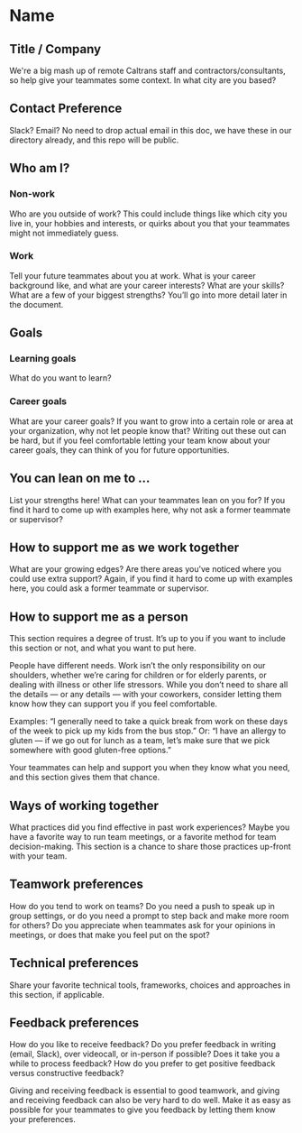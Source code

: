 # Name

## Title / Company 
We're a big mash up of remote Caltrans staff and contractors/consultants, so help give your teammates some context. In what city are you based?


## Contact Preference
Slack? Email? No need to drop actual email in this doc, we have these in our directory already, and this repo will be public.

## Who am I?

### Non-work
Who are you outside of work? This could include things like which city you live in, your hobbies and interests, or quirks about you that your teammates might not immediately guess.

### Work
Tell your future teammates about you at work. What is your career background like, and what are your career interests? What are your skills? What are a few of your biggest strengths? You’ll go into more detail later in the document.

## Goals
### Learning goals
What do you want to learn? 

### Career goals
What are your career goals? If you want to grow into a certain role or area at your organization, why not let people know that? Writing out these out can be hard, but if you feel comfortable letting your team know about your career goals, they can think of you for future opportunities.

## You can lean on me to …
List your strengths here! What can your teammates lean on you for? If you find it hard to come up with examples here, why not ask a former teammate or supervisor?

## How to support me as we work together
What are your growing edges? Are there areas you’ve noticed where you could use extra support? Again, if you find it hard to come up with examples here, you could ask a former teammate or supervisor.

## How to support me as a person
This section requires a degree of trust. It’s up to you if you want to include this section or not, and what you want to put here.

People have different needs. Work isn’t the only responsibility on our shoulders, whether we’re caring for children or for elderly parents, or dealing with illness or other life stressors. While you don’t need to share all the details — or any details — with your coworkers, consider letting them know how they can support you if you feel comfortable.

Examples: “I generally need to take a quick break from work on these days of the week to pick up my kids from the bus stop.” Or: “I have an allergy to gluten — if we go out for lunch as a team, let’s make sure that we pick somewhere with good gluten-free options.”

Your teammates can help and support you when they know what you need, and this section gives them that chance.

## Ways of working together
What practices did you find effective in past work experiences? Maybe you have a favorite way to run team meetings, or a favorite method for team decision-making. This section is a chance to share those practices up-front with your team.

## Teamwork preferences
How do you tend to work on teams? Do you need a push to speak up in group settings, or do you need a prompt to step back and make more room for others? Do you appreciate when teammates ask for your opinions in meetings, or does that make you feel put on the spot?

## Technical preferences
Share your favorite technical tools, frameworks, choices and approaches in this section, if applicable.

## Feedback preferences
How do you like to receive feedback? Do you prefer feedback in writing (email, Slack), over videocall, or in-person if possible? Does it take you a while to process feedback? How do you prefer to get positive feedback versus constructive feedback?

Giving and receiving feedback is essential to good teamwork, and giving and receiving feedback can also be very hard to do well. Make it as easy as possible for your teammates to give you feedback by letting them know your preferences.